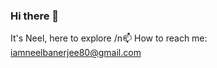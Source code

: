 ### Hi there 👋
It's Neel, here to explore
/n📫 How to reach me: iamneelbanerjee80@gmail.com

<!--
**SwapnaneelBanerjee/SwapnaneelBanerjee** is a ✨ _special_ ✨ repository because its `README.md` (this file) appears on your GitHub profile.

Here are some ideas to get you started:

- 🔭 I’m currently working on ...
- 🌱 I’m currently learning ...
- 👯 I’m looking to collaborate on ...
- 🤔 I’m looking for help with ...
- 💬 Ask me about ...
- 📫 How to reach me: ...
- 😄 Pronouns: ...
- ⚡ Fun fact: ...
-->
